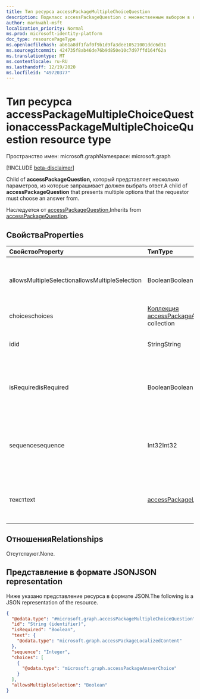 ```yaml
---
title: Тип ресурса accessPackageMultipleChoiceQuestion
description: Подкласс accessPackageQuestion с множественным выбором в качестве формата ответа на вопрос
author: markwahl-msft
localization_priority: Normal
ms.prod: microsoft-identity-platform
doc_type: resourcePageType
ms.openlocfilehash: ab61a8df1faf0f9b1d9fa3dee10521001ddc6d31
ms.sourcegitcommit: 424735f8ab46de76b9d850e10c7d97ffd164f62a
ms.translationtype: MT
ms.contentlocale: ru-RU
ms.lasthandoff: 12/19/2020
ms.locfileid: "49720377"
---
```

# <a name="accesspackagemultiplechoicequestion-resource-type"></a><span data-ttu-id="fc52b-103">Тип ресурса accessPackageMultipleChoiceQuestion</span><span class="sxs-lookup"><span data-stu-id="fc52b-103">accessPackageMultipleChoiceQuestion resource type</span></span>

<span data-ttu-id="fc52b-104">Пространство имен: microsoft.graph</span><span class="sxs-lookup"><span data-stu-id="fc52b-104">Namespace: microsoft.graph</span></span>

[!INCLUDE [beta-disclaimer](../../includes/beta-disclaimer.md)]

<span data-ttu-id="fc52b-105">Child of **accessPackageQuestion,** который представляет несколько параметров, из которые запрашивает должен выбрать ответ.</span><span class="sxs-lookup"><span data-stu-id="fc52b-105">A child of **accessPackageQuestion** that presents multiple options that the requestor must choose an answer from.</span></span>

<span data-ttu-id="fc52b-106">Наследуется от [accessPackageQuestion.](../resources/accesspackagequestion.md)</span><span class="sxs-lookup"><span data-stu-id="fc52b-106">Inherits from [accessPackageQuestion](../resources/accesspackagequestion.md).</span></span>

## <a name="properties"></a><span data-ttu-id="fc52b-107">Свойства</span><span class="sxs-lookup"><span data-stu-id="fc52b-107">Properties</span></span>
|<span data-ttu-id="fc52b-108">Свойство</span><span class="sxs-lookup"><span data-stu-id="fc52b-108">Property</span></span>|<span data-ttu-id="fc52b-109">Тип</span><span class="sxs-lookup"><span data-stu-id="fc52b-109">Type</span></span>|<span data-ttu-id="fc52b-110">Описание</span><span class="sxs-lookup"><span data-stu-id="fc52b-110">Description</span></span>|
|:---|:---|:---|
|<span data-ttu-id="fc52b-111">allowsMultipleSelection</span><span class="sxs-lookup"><span data-stu-id="fc52b-111">allowsMultipleSelection</span></span>|<span data-ttu-id="fc52b-112">Boolean</span><span class="sxs-lookup"><span data-stu-id="fc52b-112">Boolean</span></span>|<span data-ttu-id="fc52b-113">Указывает, может ли запросителем выбрать несколько вариантов в качестве ответа.</span><span class="sxs-lookup"><span data-stu-id="fc52b-113">Indicates whether requestor can select multiple choices as their answer.</span></span>|
|<span data-ttu-id="fc52b-114">choices</span><span class="sxs-lookup"><span data-stu-id="fc52b-114">choices</span></span>|<span data-ttu-id="fc52b-115">[Коллекция accessPackageAnswerChoice](../resources/accesspackageanswerchoice.md)</span><span class="sxs-lookup"><span data-stu-id="fc52b-115">[accessPackageAnswerChoice](../resources/accesspackageanswerchoice.md) collection</span></span>|<span data-ttu-id="fc52b-116">Список вариантов ответов.</span><span class="sxs-lookup"><span data-stu-id="fc52b-116">List of answer choices.</span></span>|
|<span data-ttu-id="fc52b-117">id</span><span class="sxs-lookup"><span data-stu-id="fc52b-117">id</span></span>|<span data-ttu-id="fc52b-118">String</span><span class="sxs-lookup"><span data-stu-id="fc52b-118">String</span></span>|<span data-ttu-id="fc52b-119">ИД вопроса.</span><span class="sxs-lookup"><span data-stu-id="fc52b-119">ID of the question.</span></span> <span data-ttu-id="fc52b-120">Наследуется [от accessPackageQuestion.](../resources/accesspackagequestion.md)</span><span class="sxs-lookup"><span data-stu-id="fc52b-120">Inherited from [accessPackageQuestion](../resources/accesspackagequestion.md).</span></span>|
|<span data-ttu-id="fc52b-121">isRequired</span><span class="sxs-lookup"><span data-stu-id="fc52b-121">isRequired</span></span>|<span data-ttu-id="fc52b-122">Boolean</span><span class="sxs-lookup"><span data-stu-id="fc52b-122">Boolean</span></span>|<span data-ttu-id="fc52b-123">Указывает, требуется ли запрашивать ответ.</span><span class="sxs-lookup"><span data-stu-id="fc52b-123">Indicates whether the requestor is required to supply an answer or not.</span></span> <span data-ttu-id="fc52b-124">Наследуется [от accessPackageQuestion.](../resources/accesspackagequestion.md)</span><span class="sxs-lookup"><span data-stu-id="fc52b-124">Inherited from [accessPackageQuestion](../resources/accesspackagequestion.md).</span></span>|
|<span data-ttu-id="fc52b-125">sequence</span><span class="sxs-lookup"><span data-stu-id="fc52b-125">sequence</span></span>|<span data-ttu-id="fc52b-126">Int32</span><span class="sxs-lookup"><span data-stu-id="fc52b-126">Int32</span></span>|<span data-ttu-id="fc52b-127">Относительное положение этого вопроса при отобралчику списка вопросов.</span><span class="sxs-lookup"><span data-stu-id="fc52b-127">Relative position of this question when displaying a list of questions to the requestor.</span></span> <span data-ttu-id="fc52b-128">Наследуется [от accessPackageQuestion.](../resources/accesspackagequestion.md)</span><span class="sxs-lookup"><span data-stu-id="fc52b-128">Inherited from [accessPackageQuestion](../resources/accesspackagequestion.md).</span></span>|
|<span data-ttu-id="fc52b-129">текст</span><span class="sxs-lookup"><span data-stu-id="fc52b-129">text</span></span>|[<span data-ttu-id="fc52b-130">accessPackageLocalizedContent</span><span class="sxs-lookup"><span data-stu-id="fc52b-130">accessPackageLocalizedContent</span></span>](../resources/accesspackagelocalizedcontent.md)|<span data-ttu-id="fc52b-131">Текст вопроса для показа запросителем.</span><span class="sxs-lookup"><span data-stu-id="fc52b-131">The text of the question to show the requestor.</span></span> <span data-ttu-id="fc52b-132">Наследуется [от accessPackageQuestion.](../resources/accesspackagequestion.md)</span><span class="sxs-lookup"><span data-stu-id="fc52b-132">Inherited from [accessPackageQuestion](../resources/accesspackagequestion.md).</span></span>|

## <a name="relationships"></a><span data-ttu-id="fc52b-133">Отношения</span><span class="sxs-lookup"><span data-stu-id="fc52b-133">Relationships</span></span>
<span data-ttu-id="fc52b-134">Отсутствуют.</span><span class="sxs-lookup"><span data-stu-id="fc52b-134">None.</span></span>

## <a name="json-representation"></a><span data-ttu-id="fc52b-135">Представление в формате JSON</span><span class="sxs-lookup"><span data-stu-id="fc52b-135">JSON representation</span></span>
<span data-ttu-id="fc52b-136">Ниже указано представление ресурса в формате JSON.</span><span class="sxs-lookup"><span data-stu-id="fc52b-136">The following is a JSON representation of the resource.</span></span>
<!-- {
  "blockType": "resource",
  "@odata.type": "microsoft.graph.accessPackageMultipleChoiceQuestion"
}
-->
``` json
{
  "@odata.type": "#microsoft.graph.accessPackageMultipleChoiceQuestion",
  "id": "String (identifier)",
  "isRequired": "Boolean",
  "text": {
    "@odata.type": "microsoft.graph.accessPackageLocalizedContent"
  },
  "sequence": "Integer",
  "choices": [
    {
      "@odata.type": "microsoft.graph.accessPackageAnswerChoice"
    }
  ],
  "allowsMultipleSelection": "Boolean"
}
```

